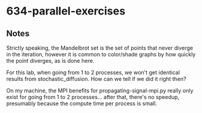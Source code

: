# 634-parallel-exercises

## Notes

Strictly speaking, the Mandelbrot set is the set of points that never diverge in the iteration, however it is common to color/shade graphs by how quickly the point diverges, as is done here.

For this lab, when going from 1 to 2 processes, we won't get identical results from stochastic_diffusion. How can we tell if we did it right then?

On my machine, the MPI benefits for propagating-signal-mpi.py really only exist for going from 1 to 2 processes... after that, there's no speedup, presumably because the compute time per process is small.
